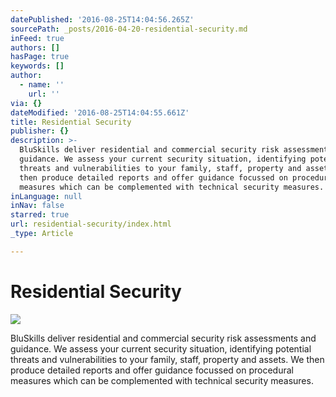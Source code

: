 ```yaml
---
datePublished: '2016-08-25T14:04:56.265Z'
sourcePath: _posts/2016-04-20-residential-security.md
inFeed: true
authors: []
hasPage: true
keywords: []
author:
  - name: ''
    url: ''
via: {}
dateModified: '2016-08-25T14:04:55.661Z'
title: Residential Security
publisher: {}
description: >-
  BluSkills deliver residential and commercial security risk assessments and
  guidance. We assess your current security situation, identifying potential
  threats and vulnerabilities to your family, staff, property and assets. We
  then produce detailed reports and offer guidance focussed on procedural
  measures which can be complemented with technical security measures.
inLanguage: null
inNav: false
starred: true
url: residential-security/index.html
_type: Article

---
```

# Residential Security
![](https://s3-us-west-2.amazonaws.com/the-grid-img/p/1509498c6213a44b5cd95b53e3bf45be29985e43.jpg)

BluSkills deliver residential and commercial security risk assessments and guidance. We assess your current security situation, identifying potential threats and vulnerabilities to your family, staff, property and assets. We then produce detailed reports and offer guidance focussed on procedural measures which can be complemented with technical security measures.